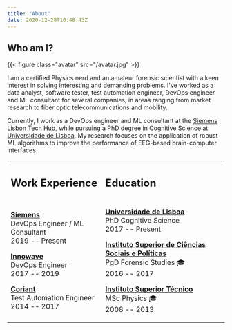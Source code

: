 ```yaml
---
title: "About"
date: 2020-12-28T10:48:43Z
---
```


## Who am I?

{{< figure class="avatar" src="/avatar.jpg" >}}

I am a certified Physics nerd and an amateur forensic scientist with a keen interest in solving interesting and demanding problems. I've worked as a data analyst, software tester, test automation engineer, DevOps engineer and ML consultant for several companies, in areas ranging from market research to fiber optic telecommunications and mobility. 

Currently, I work as a DevOps engineer and ML consultant at the [Siemens Lisbon Tech Hub](https://www.youtube.com/watch?v=kVpoZRwASDU), while pursuing a PhD degree in Cognitive Science at [Universidade de Lisboa](https://www.ulisboa.pt/en/). My research focuses on the application of robust ML algorithms to improve the performance of EEG-based brain-computer interfaces.

<table style="border: 0">
    <td>

## Work Experience

</td>
<td>

## Education
</td>
<tr>
<td>

[**Siemens**](https://www.siemens.com/) <br>
DevOps Engineer / ML Consultant <br>
2019 -- Present

[**Innowave**](https://www.innowave.tech/) <br>
DevOps Engineer <br>
2017 -- 2019

[**Coriant**](https://www.coriant.com/) <br>
Test Automation Engineer <br>
2014 -- 2017
    </td>
    <td>

[**Universidade de Lisboa**](https://www.ulisboa.pt/en/) <br>
PhD Cognitive Science <br>
2017 -- Present

[**Instituto Superior de Ciências Sociais e Políticas**](https://www.iscsp.ulisboa.pt/pt) <br>
PgD Forensic Studies :mortar_board: <br>
2016 -- 2017

[**Instituto Superior Técnico**](https://tecnico.ulisboa.pt/en/) <br>
MSc Physics :mortar_board: <br>
2008 -- 2013
    </td>
</table>
